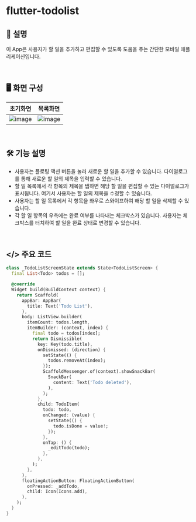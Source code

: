 # flutter-todolist

## 💬 설명

이 App은 사용자가 할 일을 추가하고 편집할 수 있도록 도움을 주는 간단한 모바일 애플리케이션입니다.

&nbsp;

## 🖥️ 화면 구성

| 초기화면 | 목록화면 |
|:----:|:----:|
| ![image](https://github.com/kmseunh/flutter-projects/assets/105186724/799dfdee-78ef-46ee-b587-34d7f318b983) | ![image](https://github.com/kmseunh/flutter-projects/assets/105186724/6a960df5-78c1-4cdb-962d-95cea7953704) |

&nbsp;

## 🛠️ 기능 설명

- 사용자는 플로팅 액션 버튼을 눌러 새로운 할 일을 추가할 수 있습니다. 다이얼로그를 통해 새로운 할 일의 제목을 입력할 수 있습니다.
- 할 일 목록에서 각 항목의 제목을 탭하면 해당 할 일을 편집할 수 있는 다이얼로그가 표시됩니다. 여기서 사용자는 할 일의 제목을 수정할 수 있습니다.
- 사용자는 할 일 목록에서 각 항목을 좌우로 스와이프하여 해당 할 일을 삭제할 수 있습니다.
- 각 할 일 항목의 우측에는 완료 여부를 나타내는 체크박스가 있습니다. 사용자는 체크박스를 터치하여 할 일을 완료 상태로 변경할 수 있습니다.

&nbsp;

## </> 주요 코드

```dart
class _TodoListScreenState extends State<TodoListScreen> {
  final List<Todo> todos = [];

  @override
  Widget build(BuildContext context) {
    return Scaffold(
      appBar: AppBar(
        title: Text('Todo List'),
      ),
      body: ListView.builder(
        itemCount: todos.length,
        itemBuilder: (context, index) {
          final todo = todos[index];
          return Dismissible(
            key: Key(todo.title),
            onDismissed: (direction) {
              setState(() {
                todos.removeAt(index);
              });
              ScaffoldMessenger.of(context).showSnackBar(
                SnackBar(
                  content: Text('Todo deleted'),
                ),
              );
            },
            child: TodoItem(
              todo: todo,
              onChanged: (value) {
                setState(() {
                  todo.isDone = value!;
                });
              },
              onTap: () {
                _editTodo(todo);
              },
            ),
          );
        },
      ),
      floatingActionButton: FloatingActionButton(
        onPressed: _addTodo,
        child: Icon(Icons.add),
      ),
    );
  }
}
```
